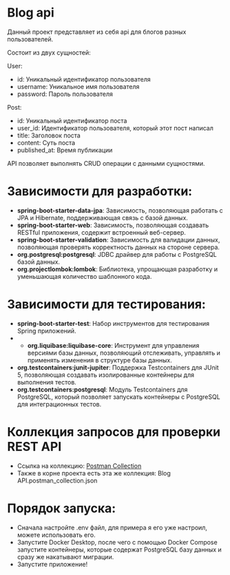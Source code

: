 # Blog api

Данный проект представляет из себя api для блогов разных пользователей.

Состоит из двух сущностей:

User:
* id: Уникальный идентификатор пользователя
* username: Уникальное имя пользователя
* password: Пароль пользователя

Post:
* id: Уникальный идентификатор поста
* user_id: Идентификатор пользователя, который этот пост написал
* title: Заголовок поста
* content: Суть поста
* published_at: Время публикации

API позволяет выполнять CRUD операции с данными сущностями.

# Зависимости для разработки:
* **spring-boot-starter-data-jpa**: Зависимость, позволяющая работать с JPA и Hibernate, поддерживающая связь с базой данных.
* **spring-boot-starter-web**: Зависимость, позволяющая создавать RESTful приложения, содержит встроенный веб-сервер.
* **spring-boot-starter-validation**: Зависимость для валидации данных, позволяющая проверять корректность данных на стороне сервера.
* **org.postgresql:postgresql**: JDBC драйвер для работы с PostgreSQL базой данных.
* **org.projectlombok:lombok**: Библиотека, упрощающая разработку и уменьшающая количество шаблонного кода.

# Зависимости для тестирования:
* **spring-boot-starter-test**: Набор инструментов для тестирования Spring приложений.
* * **org.liquibase:liquibase-core**: Инструмент для управления версиями базы данных, позволяющий отслеживать, управлять и применять изменения в структуре базы данных.
* **org.testcontainers:junit-jupiter**: Поддержка Testcontainers для JUnit 5, позволяющая создавать изолированные контейнеры для выполнения тестов.
* **org.testcontainers:postgresql**: Модуль Testcontainers для PostgreSQL, который позволяет запускать контейнеры с PostgreSQL для интеграционных тестов.

# Коллекция запросов для проверки REST API
* Ссылка на коллекцию: [Postman Collection](https://www.postman.com/onevoker/workspace/blog-api/request/36937332-8eccd6bc-49ce-46ee-9980-d413f8b8ca08)
* Также в корне проекта есть эта же коллекция: Blog API.postman_collection.json

# Порядок запуска:
- Сначала настройте .env файл, для примера я его уже настроил, можете использовать его.
- Запустите Docker Desktop, после чего с помощью Docker Compose запустите контейнеры, которые содержат PostgreSQL базу данных и сразу же накатывают миграции.
- Запустите приложение!